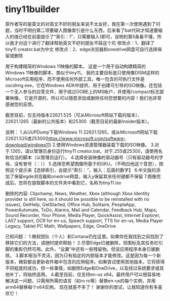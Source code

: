 # tiny11builder

原作者写的是英文的对英文不好的朋友来说不太友好，我在第一次使用遇到了问题，当时不明白第二项要输入图像索引是什么东西，后来看了bat代码才知道要输入的值已经在前面提示了“索引：1”，只需要输入1即可，说明的第5条看不懂，所以我才对这个进行了翻译帮助英文不好的朋友不踩这个坑
修改点：1、翻译了tiny11 creator.bat为中文
修改点：2、edge浏览器和onedrive网盘可自行选择保留或删除

用于构建精简的Windows 11映像的脚本。
这是一个用于自动构建精简的Windows 11映像的脚本，类似于tiny11。
我的主要目标是只使用像DISM这样的Microsoft实用程序，而不使用任何外部工具。唯一包含的可执行文件是oscdimg.exe，它在Windows ADK中提供，用于创建可引导的ISO映像。还包括一个无人参与的应答文件，用于绕过OOBE上的MS帐户，并使用/compact标志部署映像。
它是开源的，所以可以随意添加或删除任何您想要的内容！我们也非常感谢您的反馈。

截至目前，仅支持版本22621.525（可从Microsoft网站下载的版本）、22621.1265（最新的公共版本）和25300（截至目前的最新Insider版本）。

说明：
1.从UUPDump下载Windows 11 22621.1265，或从Microsoft网站下载22621.525或25300(<https://www.microsoft.com/software-download/windows11>)
2.使用Windows资源管理器装载下载的ISO映像。
3.对于.1265，请以管理员身份运行tiny11 creator.bat。对于.255或25300，请使用名称恰当的脚本（以管理员运行）。
4.选择安装映像的驱动器号（只有驱动器号的字母，没有冒号（：））
5.选择您希望图像所基于的SKU。（不明白他这个意思），按照这个提示来【选择索引，会提示“索引：”，输入：后面的数字】
6.中文版的添加了保留egde浏览器和onedrive网盘，输入y保留其余任何键都不保留
7.图像完成后，您将在提取脚本的文件夹中看到它，名称为tiny11.iso

删除的内容:
Clipchamp,
News,
Weather,
Xbox (although Xbox Identity provider is still here, so it should be possible to be reinstalled with no issues),
GetHelp,
GetStarted,
Office Hub,
Solitaire,
PeopleApp,
PowerAutomate,
ToDo,
Alarms,
Mail and Calendar,
Feedback Hub,
Maps,
Sound Recorder,
Your Phone,
Media Player,
QuickAssist,
Internet Explorer,
LA57 support,
OCR for en-us,
Speech support,
TTS for en-us,
Media Player Legacy,
Tablet PC Math,
Wallpapers,
Edge,
OneDrive

已知问题：
1.微软团队（个人）和Cortana仍在这里。如果你在我找到之前找到了移除它们的方法，请随时提供帮助！
2.尽管Edge已被删除，但图标及其任务栏引脚的重影仍然可用。此外，“设置”中还有一些残留物。但该应用程序本身已被删除。
3.脚本相当不灵活，因为只有指定的内部版本才能修改。这是因为每一个新版本，微软都会更新收件箱中包含的应用程序。如果尝试使用其他版本，它将获得不同程度的成功，但一些事情，如删除Edge和OneDrive，以及绕过系统要求或其他补丁，将始终适用。
4.截至目前，仅支持en-us x64。最终用户可以很容易地解决这一问题，只需用所需的语言（如ro ro等）替换en-us的每个实例，并用arm64替换每个x64实例。
现在就差不多了！
谢谢你的尝试，让我知道你有多喜欢它！
